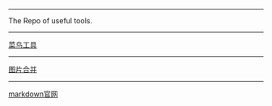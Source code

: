 
***
The Repo of useful tools.

***
[菜鸟工具](https://www.jyshare.com)

***
[图片合并](https://cdkm.com)

***
[markdown官网](https://markdown.com.cn)
